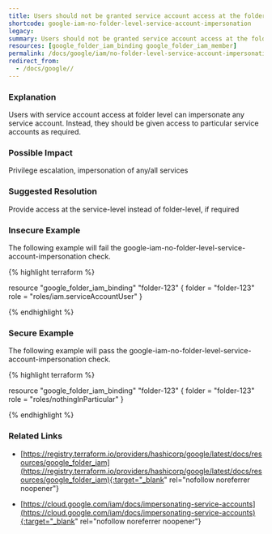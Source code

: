 ```yaml
---
title: Users should not be granted service account access at the folder level
shortcode: google-iam-no-folder-level-service-account-impersonation
legacy: 
summary: Users should not be granted service account access at the folder level 
resources: [google_folder_iam_binding google_folder_iam_member] 
permalink: /docs/google/iam/no-folder-level-service-account-impersonation/
redirect_from: 
  - /docs/google//
---
```


### Explanation

Users with service account access at folder level can impersonate any service account. Instead, they should be given access to particular service accounts as required.

### Possible Impact
Privilege escalation, impersonation of any/all services

### Suggested Resolution
Provide access at the service-level instead of folder-level, if required


### Insecure Example

The following example will fail the google-iam-no-folder-level-service-account-impersonation check.

{% highlight terraform %}

resource "google_folder_iam_binding" "folder-123" {
	folder = "folder-123"
	role    = "roles/iam.serviceAccountUser"
}

{% endhighlight %}



### Secure Example

The following example will pass the google-iam-no-folder-level-service-account-impersonation check.

{% highlight terraform %}

resource "google_folder_iam_binding" "folder-123" {
	folder = "folder-123"
	role    = "roles/nothingInParticular"
}
			
{% endhighlight %}



### Related Links


- [https://registry.terraform.io/providers/hashicorp/google/latest/docs/resources/google_folder_iam](https://registry.terraform.io/providers/hashicorp/google/latest/docs/resources/google_folder_iam){:target="_blank" rel="nofollow noreferrer noopener"}

- [https://cloud.google.com/iam/docs/impersonating-service-accounts](https://cloud.google.com/iam/docs/impersonating-service-accounts){:target="_blank" rel="nofollow noreferrer noopener"}


